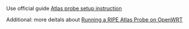 Use official guide [Atlas probe setup instruction](https://github.com/openwrt/packages/blob/master/net/atlas-sw-probe/files/atlas.readme)

Additional: more deitals about [Running a RIPE Atlas Probe on OpenWRT](https://parkercs.tech/running-a-ripe-atlas-probe-on-openwrt/)
